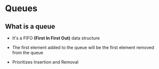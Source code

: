 # Queues

## What is a queue

- It's a FIFO **(First In First Out)** data structure 
- The first element added to the queue will be the first element removed from the queue

- Prioritizes Insertion and Removal